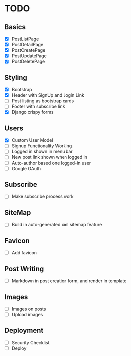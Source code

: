# TODO

## Basics
- [x] PostListPage
- [x] PostDetailPage
- [x] PostCreatePage
- [x] PostUpdatePage
- [x] PostDeletePage

## Styling
- [x] Bootstrap
- [x] Header with SignUp and Login Link
- [ ] Post listing as bootstrap cards
- [ ] Footer with subscribe link
- [x] Django crispy forms

## Users
- [x] Custom User Model
- [ ] Signup Functionality Working
- [ ] Logged in shown in menu bar
- [ ] New post link shown when logged in
- [ ] Auto-author based one logged-in user
- [ ] Google OAuth

## Subscribe
- [ ] Make subscribe process work

## SiteMap
- [ ] Build in auto-generated xml sitemap feature

## Favicon
- [ ] Add favicon

## Post Writing
- [ ] Markdown in post creation form, and render in template

## Images
- [ ] Images on posts
- [ ] Upload images

## Deployment
- [ ] Security Checklist
- [ ] Deploy

